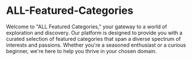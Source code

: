 # ALL-Featured-Categories
Welcome to "ALL Featured Categories," your gateway to a world of exploration and discovery. Our platform is designed to provide you with a curated selection of featured categories that span a diverse spectrum of interests and passions. Whether you're a seasoned enthusiast or a curious beginner, we're here to help you thrive in your chosen domain.
